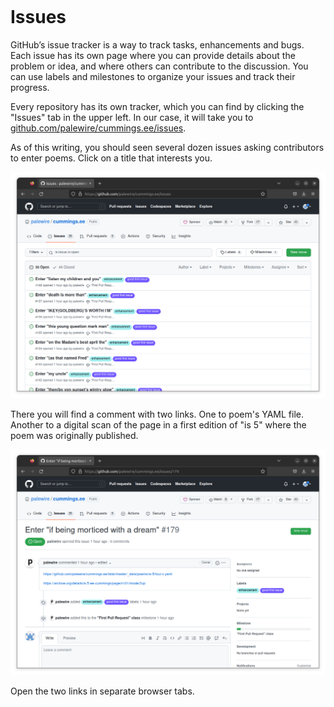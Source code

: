 ```{include} _templates/nav.html
```

# Issues

GitHub’s issue tracker is a way to track tasks, enhancements and bugs. Each issue has its own page where you can provide details about the problem or idea, and where others can contribute to the discussion. You can use labels and milestones to organize your issues and track their progress.

Every repository has its own tracker, which you can find by clicking the "Issues" tab in the upper left. In our case, it will take you to [github.com/palewire/cummings.ee/issues](https://github.com/palewire/cummings.ee/issues).

As of this writing, you should seen several dozen issues asking contributors to enter poems. Click on a title that interests you.

[![cummings.ee issue tracker](_static/img/issue-tracker.png)](https://github.com/palewire/cummings.ee/issues)

There you will find a comment with two links. One to poem's YAML file. Another to a digital scan of the page in a first edition of "is 5" where the poem was originally published.

[![cummings.ee issue](_static/img/issue.png)](https://github.com/palewire/cummings.ee/issues/179)

Open the two links in separate browser tabs.
